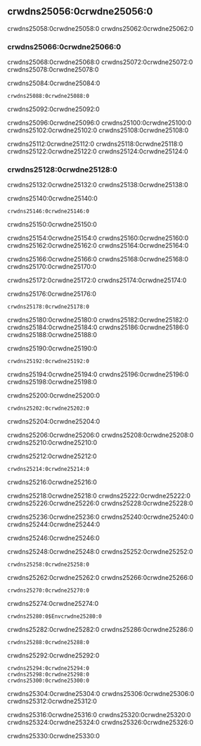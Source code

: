 ## crwdns25056:0crwdne25056:0

crwdns25058:0crwdne25058:0 crwdns25062:0crwdne25062:0

### crwdns25066:0crwdne25066:0

crwdns25068:0crwdne25068:0 crwdns25072:0crwdne25072:0 crwdns25078:0crwdne25078:0

<span class="filename">crwdns25084:0crwdne25084:0</span>

```rust,ignore,does_not_compile
crwdns25088:0crwdne25088:0
```


<span class="caption">crwdns25092:0crwdne25092:0</span>

crwdns25096:0crwdne25096:0 crwdns25100:0crwdne25100:0 crwdns25102:0crwdne25102:0 crwdns25108:0crwdne25108:0

crwdns25112:0crwdne25112:0 crwdns25118:0crwdne25118:0 crwdns25122:0crwdne25122:0 crwdns25124:0crwdne25124:0

### crwdns25128:0crwdne25128:0

crwdns25132:0crwdne25132:0 crwdns25138:0crwdne25138:0

<span class="filename">crwdns25140:0crwdne25140:0</span>

```rust,noplayground
crwdns25146:0crwdne25146:0
```


<span class="caption">crwdns25150:0crwdne25150:0</span>

crwdns25154:0crwdne25154:0 crwdns25160:0crwdne25160:0 crwdns25162:0crwdne25162:0 crwdns25164:0crwdne25164:0

crwdns25166:0crwdne25166:0 crwdns25168:0crwdne25168:0 crwdns25170:0crwdne25170:0

crwdns25172:0crwdne25172:0 crwdns25174:0crwdne25174:0

crwdns25176:0crwdne25176:0

```console
crwdns25178:0crwdne25178:0
```

crwdns25180:0crwdne25180:0 crwdns25182:0crwdne25182:0 crwdns25184:0crwdne25184:0 crwdns25186:0crwdne25186:0 crwdns25188:0crwdne25188:0

<span class="filename">crwdns25190:0crwdne25190:0</span>

```rust,ignore,does_not_compile
crwdns25192:0crwdne25192:0
```

crwdns25194:0crwdne25194:0 crwdns25196:0crwdne25196:0 crwdns25198:0crwdne25198:0

<span class="filename">crwdns25200:0crwdne25200:0</span>

```rust,ignore,does_not_compile
crwdns25202:0crwdne25202:0
```


<span class="caption">crwdns25204:0crwdne25204:0</span>

crwdns25206:0crwdne25206:0 crwdns25208:0crwdne25208:0 crwdns25210:0crwdne25210:0

<span class="filename">crwdns25212:0crwdne25212:0</span>

```rust,noplayground
crwdns25214:0crwdne25214:0
```


<span class="caption">crwdns25216:0crwdne25216:0</span>

crwdns25218:0crwdne25218:0 crwdns25222:0crwdne25222:0 crwdns25226:0crwdne25226:0 crwdns25228:0crwdne25228:0

crwdns25236:0crwdne25236:0 crwdns25240:0crwdne25240:0 crwdns25244:0crwdne25244:0

crwdns25246:0crwdne25246:0

crwdns25248:0crwdne25248:0 crwdns25252:0crwdne25252:0

```console
crwdns25258:0crwdne25258:0
```

crwdns25262:0crwdne25262:0 crwdns25266:0crwdne25266:0

```console
crwdns25270:0crwdne25270:0
```

crwdns25274:0crwdne25274:0

```console
crwdns25280:0$Envcrwdne25280:0
```

crwdns25282:0crwdne25282:0 crwdns25286:0crwdne25286:0

```console
crwdns25288:0crwdne25288:0
```

crwdns25292:0crwdne25292:0


<!-- manual-regeneration
cd listings/ch12-an-io-project/listing-12-23
IGNORE_CASE=1 cargo run -- to poem.txt
can't extract because of the environment variable
-->

```console
crwdns25294:0crwdne25294:0
crwdns25298:0crwdne25298:0
crwdns25300:0crwdne25300:0
```

crwdns25304:0crwdne25304:0 crwdns25306:0crwdne25306:0 crwdns25312:0crwdne25312:0

crwdns25316:0crwdne25316:0 crwdns25320:0crwdne25320:0 crwdns25324:0crwdne25324:0 crwdns25326:0crwdne25326:0

crwdns25330:0crwdne25330:0
